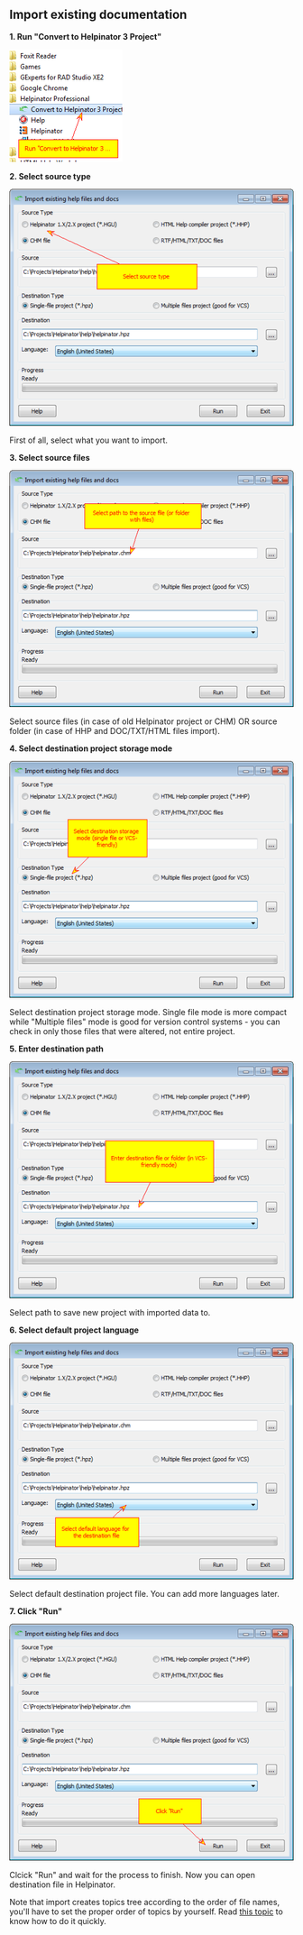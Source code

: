 ## Import existing documentation

**1\. Run &#34;Convert to Helpinator 3 Project&#34;**

![import.png](images/import.png)



**2\. Select source type**

![import1.png](images/import1.png)

First of all, select what you want to import.

**3\. Select source files**

![import2.png](images/import2.png)

Select source files &#40;in case of old Helpinator project or CHM&#41; OR source folder &#40;in case of HHP and DOC/TXT/HTML files import&#41;.

**4\. Select destination project storage mode**

![import3.png](images/import3.png)

Select destination project storage mode. Single file mode is more compact while &#34;Multiple files&#34; mode is good for version control systems - you can check in only those files that were altered, not entire project.

**5\. Enter destination path**

![import4.png](images/import4.png)

Select path to save new project with imported data to.

**6\. Select default project language**

![import5.png](images/import5.png)

Select default destination project file. You can add more languages later.

**7\. Click &#34;Run&#34;**

![import6.png](images/import6.png)

Clcick &#34;Run&#34; and wait for the process to finish. Now you can open destination file in Helpinator.




Note that import creates topics tree according to the order of file names, you'll have to set the proper order of topics by yourself. Read  [this topic](howtochangeorderandhierarchyoftopicsquickly.md "this topic")  to know how to do it quickly.
